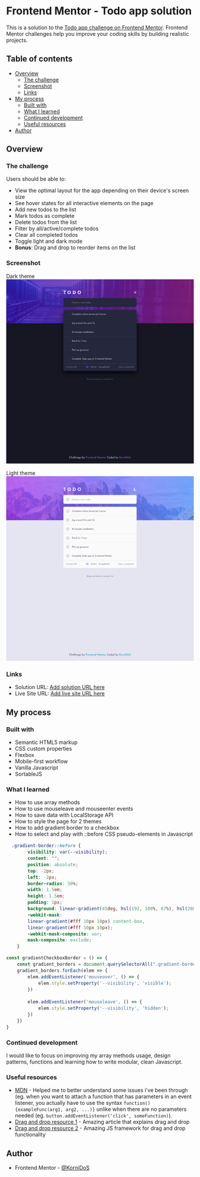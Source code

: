 # Frontend Mentor - Todo app solution

This is a solution to the [Todo app challenge on Frontend Mentor](https://www.frontendmentor.io/challenges/todo-app-Su1_KokOW). Frontend Mentor challenges help you improve your coding skills by building realistic projects. 

## Table of contents

- [Overview](#overview)
  - [The challenge](#the-challenge)
  - [Screenshot](#screenshot)
  - [Links](#links)
- [My process](#my-process)
  - [Built with](#built-with)
  - [What I learned](#what-i-learned)
  - [Continued development](#continued-development)
  - [Useful resources](#useful-resources)
- [Author](#author)


## Overview

### The challenge

Users should be able to:

- View the optimal layout for the app depending on their device's screen size
- See hover states for all interactive elements on the page
- Add new todos to the list
- Mark todos as complete
- Delete todos from the list
- Filter by all/active/complete todos
- Clear all completed todos
- Toggle light and dark mode
- **Bonus**: Drag and drop to reorder items on the list

### Screenshot
Dark theme
![](./images/screenshots/desktop-dark.png)

Light theme
![](./images/screenshots/desktop-light.png)


### Links

- Solution URL: [Add solution URL here](https://your-solution-url.com)
- Live Site URL: [Add live site URL here](https://your-live-site-url.com)

## My process

### Built with

- Semantic HTML5 markup
- CSS custom properties
- Flexbox
- Mobile-first workflow
- Vanilla Javascript
- SortableJS


### What I learned
- How to use array methods
- How to use mouseleave and mouseenter events
- How to save data with LocalStorage API
- How to style the page for 2 themes
- How to add gradient border to a checkbox
- How to select and play with ::before CSS pseudo-elements in Javascript


```css
  .gradient-border::before {
        visibility: var(--visibility);
        content: "";
        position: absolute;
        top: -2px;
        left: -2px;
        border-radius: 50%;
        width: 1.5em;
        height: 1.5em;
        padding: 1px;
        background: linear-gradient(45deg, hsl(192, 100%, 67%), hsl(280, 87%, 65%));
        -webkit-mask:
        linear-gradient(#fff 10px 10px) content-box,
        linear-gradient(#fff 10px 10px);
        -webkit-mask-composite: xor;
        mask-composite: exclude;
    }
```

```js
const gradientCheckboxBorder = () => {
    const gradient_borders = document.querySelectorAll(".gradient-border");
    gradient_borders.forEach(elem => {
        elem.addEventListener('mouseover', () => {
            elem.style.setProperty('--visibility', 'visible');
        })

        elem.addEventListener('mouseleave', () => {
            elem.style.setProperty('--visibility', 'hidden');
        })
    })
}
```


### Continued development

I would like to focus on improving my array methods usage, design patterns, functions and learning how to write modular, clean Javascript.


### Useful resources

- [MDN](https://developer.mozilla.org/en-US/docs/Web/API/EventTarget/addEventListener) - Helped me to better understand some issues i've been through (eg. when you want to attach a function that has parameters in an event listener, you actually have to use the syntax `function(){exampleFunc(arg1, arg2, ...)}` unlike when there are no parameters needed (eg. `button.addEventListener('click', someFunction)`).
- [Drag and drop resource 1](https://ramya-bala221190.medium.com/dragging-dropping-and-swapping-elements-with-javascript-11d9cdac2178) - Amazing article that explains drag and drop
- [Drag and drop resource 2](https://github.com/SortableJS/Sortable) - Amazing JS framework for drag and drop functionality

## Author

- Frontend Mentor - [@KorniDoS](https://www.frontendmentor.io/profile/KorniDoS)



